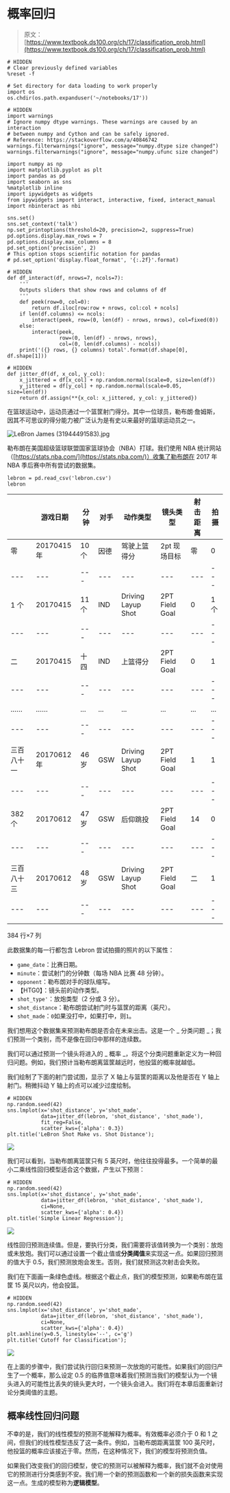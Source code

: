 # 概率回归

> 原文：[https://www.textbook.ds100.org/ch/17/classification_prob.html](https://www.textbook.ds100.org/ch/17/classification_prob.html)

```
# HIDDEN
# Clear previously defined variables
%reset -f

# Set directory for data loading to work properly
import os
os.chdir(os.path.expanduser('~/notebooks/17'))

```

```
# HIDDEN
import warnings
# Ignore numpy dtype warnings. These warnings are caused by an interaction
# between numpy and Cython and can be safely ignored.
# Reference: https://stackoverflow.com/a/40846742
warnings.filterwarnings("ignore", message="numpy.dtype size changed")
warnings.filterwarnings("ignore", message="numpy.ufunc size changed")

import numpy as np
import matplotlib.pyplot as plt
import pandas as pd
import seaborn as sns
%matplotlib inline
import ipywidgets as widgets
from ipywidgets import interact, interactive, fixed, interact_manual
import nbinteract as nbi

sns.set()
sns.set_context('talk')
np.set_printoptions(threshold=20, precision=2, suppress=True)
pd.options.display.max_rows = 7
pd.options.display.max_columns = 8
pd.set_option('precision', 2)
# This option stops scientific notation for pandas
# pd.set_option('display.float_format', '{:.2f}'.format)

```

```
# HIDDEN
def df_interact(df, nrows=7, ncols=7):
    '''
    Outputs sliders that show rows and columns of df
    '''
    def peek(row=0, col=0):
        return df.iloc[row:row + nrows, col:col + ncols]
    if len(df.columns) <= ncols:
        interact(peek, row=(0, len(df) - nrows, nrows), col=fixed(0))
    else:
        interact(peek,
                 row=(0, len(df) - nrows, nrows),
                 col=(0, len(df.columns) - ncols))
    print('({} rows, {} columns) total'.format(df.shape[0], df.shape[1]))

```

```
# HIDDEN
def jitter_df(df, x_col, y_col):
    x_jittered = df[x_col] + np.random.normal(scale=0, size=len(df))
    y_jittered = df[y_col] + np.random.normal(scale=0.05, size=len(df))
    return df.assign(**{x_col: x_jittered, y_col: y_jittered})

```

在篮球运动中，运动员通过一个篮筐射门得分。其中一位球员，勒布朗·詹姆斯，因其不可思议的得分能力被广泛认为是有史以来最好的篮球运动员之一。

![LeBron James (31944491583).jpg](img/6503fba9094def20f7c2dbf2cee1f45c.jpg)

勒布朗在美国超级篮球联盟国家篮球协会（NBA）打球。我们使用 NBA 统计网站（[https://stats.nba.com/](https://stats.nba.com/)）收集了勒布朗在 2017 年 NBA 季后赛中所有尝试的数据集。

```
lebron = pd.read_csv('lebron.csv')
lebron

```

|  | 游戏日期 | 分钟 | 对手 | 动作类型 | 镜头类型 | 射击距离 | 拍摄 |
| --- | --- | --- | --- | --- | --- | --- | --- |
| 零 | 20170415 年 | 10 个 | 因德 | 驾驶上篮得分 | 2pt 现场目标 | 零 | 0 |
| --- | --- | --- | --- | --- | --- | --- | --- |
| 1 个 | 20170415 | 11 个 | IND | Driving Layup Shot | 2PT Field Goal | 0 | 1 个 |
| --- | --- | --- | --- | --- | --- | --- | --- |
| 二 | 20170415 | 十四 | IND | 上篮得分 | 2PT Field Goal | 0 | 1 |
| --- | --- | --- | --- | --- | --- | --- | --- |
| …… | …… | ... | ... | ... | ... | ... | ... |
| --- | --- | --- | --- | --- | --- | --- | --- |
| 三百八十一 | 20170612 年 | 46 岁 | GSW | Driving Layup Shot | 2PT Field Goal | 1 | 1 |
| --- | --- | --- | --- | --- | --- | --- | --- |
| 382 个 | 20170612 | 47 岁 | GSW | 后仰跳投 | 2PT Field Goal | 14 | 0 |
| --- | --- | --- | --- | --- | --- | --- | --- |
| 三百八十三 | 20170612 | 48 岁 | GSW | Driving Layup Shot | 2PT Field Goal | 二 | 1 |
| --- | --- | --- | --- | --- | --- | --- | --- |

384 行×7 列

此数据集的每一行都包含 Lebron 尝试拍摄的照片的以下属性：

*   `game_date`：比赛日期。
*   `minute`：尝试射门的分钟数（每场 NBA 比赛 48 分钟）。
*   `opponent`：勒布朗对手的球队缩写。
*   【HTG0】：镜头前的动作类型。
*   `shot_type'`：放炮类型（2 分或 3 分）。
*   `shot_distance`：勒布朗尝试射门时与篮筐的距离（英尺）。
*   `shot_made`：`0`如果没打中，如果打中，则`1`。

我们想用这个数据集来预测勒布朗是否会在未来出击。这是一个 _ 分类问题 _；我们预测一个类别，而不是像在回归中那样的连续数。

我们可以通过预测一个镜头将进入的 _ 概率 _，将这个分类问题重新定义为一种回归问题。例如，我们预计当勒布朗离篮筐越远时，他投篮的概率就越低。

我们绘制了下面的射门尝试图，显示了 X 轴上与篮筐的距离以及他是否在 Y 轴上射门。稍微抖动 Y 轴上的点可以减少过度绘制。

```
# HIDDEN
np.random.seed(42)
sns.lmplot(x='shot_distance', y='shot_made',
           data=jitter_df(lebron, 'shot_distance', 'shot_made'),
           fit_reg=False,
           scatter_kws={'alpha': 0.3})
plt.title('LeBron Shot Make vs. Shot Distance');

```

![](img/972d0f384ba5cd9ccf73a1279401a7a5.jpg)

我们可以看到，当勒布朗离篮筐只有 5 英尺时，他往往投得最多。一个简单的最小二乘线性回归模型适合这个数据，产生以下预测：

```
# HIDDEN
np.random.seed(42)
sns.lmplot(x='shot_distance', y='shot_made',
           data=jitter_df(lebron, 'shot_distance', 'shot_made'),
           ci=None,
           scatter_kws={'alpha': 0.4})
plt.title('Simple Linear Regression');

```

![](img/db5d88d67ff62684a58369bd2e3c43c4.jpg)

线性回归预测连续值。但是，要执行分类，我们需要将该值转换为一个类别：放炮或未放炮。我们可以通过设置一个截止值或**分类阈值**来实现这一点。如果回归预测的值大于 0.5，我们预测放炮会发生。否则，我们就预测这次射击会失败。

我们在下面画一条绿色虚线。根据这个截止点，我们的模型预测，如果勒布朗在篮筐 15 英尺以内，他会投篮。

```
# HIDDEN
np.random.seed(42)
sns.lmplot(x='shot_distance', y='shot_made',
           data=jitter_df(lebron, 'shot_distance', 'shot_made'),
           ci=None,
           scatter_kws={'alpha': 0.4})
plt.axhline(y=0.5, linestyle='--', c='g')
plt.title('Cutoff for Classification');

```

![](img/22d09c2a3672ad86ceaf928c368c5c8e.jpg)

在上面的步骤中，我们尝试执行回归来预测一次放炮的可能性。如果我们的回归产生了一个概率，那么设定 0.5 的临界值意味着我们预测当我们的模型认为一个镜头进入的可能性比丢失的镜头更大时，一个镜头会进入。我们将在本章后面重新讨论分类阈值的主题。

## 概率线性回归问题

不幸的是，我们的线性模型的预测不能解释为概率。有效概率必须介于 0 和 1 之间，但我们的线性模型违反了这一条件。例如，当勒布朗距离篮筐 100 英尺时，他投篮的概率应该接近于零。然而，在这种情况下，我们的模型将预测负值。

如果我们改变我们的回归模型，使它的预测可以被解释为概率，我们就不会对使用它的预测进行分类感到不安。我们用一个新的预测函数和一个新的损失函数来实现这一点。生成的模型称为**逻辑模型**。